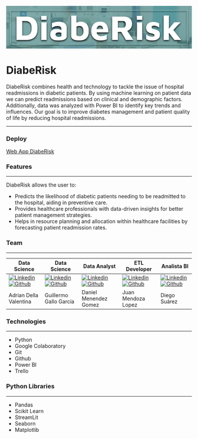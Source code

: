 ![logo](diaberisk.png)

DiabeRisk
=============
DiabeRisk combines health and technology to tackle the issue of hospital readmissions in diabetic patients. By using machine learning on patient data we can predict readmissions based on clinical and demographic factors. Additionally, data was analyzed with Power BI to identify key trends and influences. Our goal is to improve diabetes management and patient quality of life by reducing hospital readmissions.

-------------
### Deploy
[Web App DiabeRisk](http://localhost/ "link title")


### Features
-------------
DiabeRisk allows the user to:

* Predicts the likelihood of diabetic patients needing to be readmitted to the hospital, aiding in preventive care.
* Provides healthcare professionals with data-driven insights for better patient management strategies.
* Helps in resource planning and allocation within healthcare facilities by forecasting patient readmission rates.

### Team
-------------
Data Science  | Data Science | Data Analyst | ETL Developer | Analista BI
------------- | ------------- |------------- | ------------- | ------------- 
[![Linkedin](https://img.shields.io/badge/LinkedIn-0A66C2?style=for-the-badge&logo=LinkedIn&logoColor=white)](https://www.linkedin.com/in/adrian-della-valentina/) [![Github](https://img.shields.io/badge/GitHub-000?style=for-the-badge&logo=GitHub&logoColor=white)](https://github.com/AdrianDVnqn/)  | [![Linkedin](https://img.shields.io/badge/LinkedIn-0A66C2?style=for-the-badge&logo=LinkedIn&logoColor=white)](https://ar.linkedin.com/in/guillermo-patricio-gallo-garcia-0a3bb3bb) [![Github](https://img.shields.io/badge/GitHub-000?style=for-the-badge&logo=GitHub&logoColor=white)](enlace/al/que/deseas/ir) |  [![Linkedin](https://img.shields.io/badge/LinkedIn-0A66C2?style=for-the-badge&logo=LinkedIn&logoColor=white)](enlace/al/que/deseas/ir) [![Github](https://img.shields.io/badge/GitHub-000?style=for-the-badge&logo=GitHub&logoColor=white)](enlace/al/que/deseas/ir) |  [![Linkedin](https://img.shields.io/badge/LinkedIn-0A66C2?style=for-the-badge&logo=LinkedIn&logoColor=white)](enlace/al/que/deseas/ir) [![Github](https://img.shields.io/badge/GitHub-000?style=for-the-badge&logo=GitHub&logoColor=white)](enlace/al/que/deseas/ir)|  [![Linkedin](https://img.shields.io/badge/LinkedIn-0A66C2?style=for-the-badge&logo=LinkedIn&logoColor=white)](enlace/al/que/deseas/ir) [![Github](https://img.shields.io/badge/GitHub-000?style=for-the-badge&logo=GitHub&logoColor=white)](https://www.linkedin.com/in/diego-suarez-escobar/)
Adrian Della Valentina  | Guillermo Gallo García | Daniel Menendez Gomez | Juan Mendoza Lopez | Diego Suárez

### Technologies
------------
* Python
* Google Colaboratory
* Git
* Github
* Power BI
* Trello

### Python Libraries
------------
* Pandas
* Scikit Learn
* StreamLit
* Seaborn
* Matplotlib
